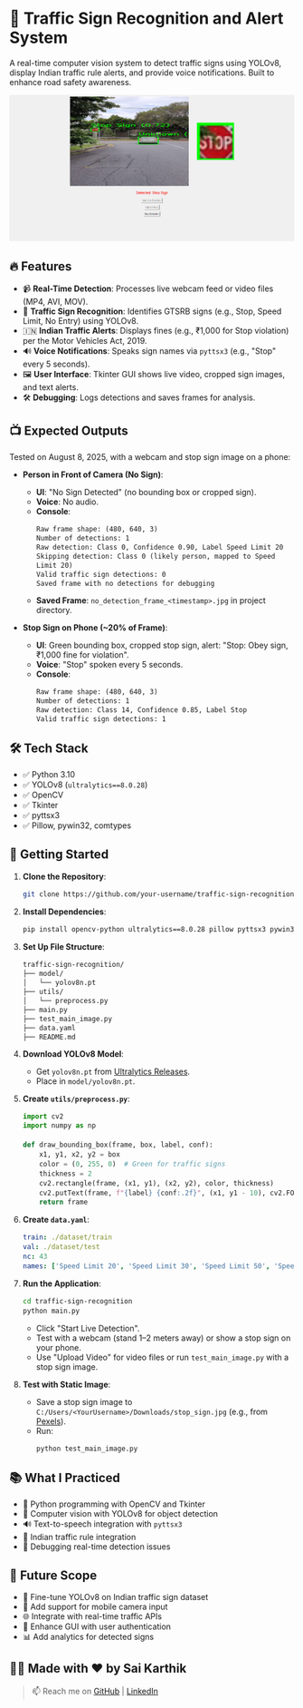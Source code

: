 # 🚦 Traffic Sign Recognition and Alert System

A real-time computer vision system to detect traffic signs using YOLOv8, display Indian traffic rule alerts, and provide voice notifications. Built to enhance road safety awareness.

![preview of the output](assets/pic.png) 
## 🔥 Features
- 📹 **Real-Time Detection**: Processes live webcam feed or video files (MP4, AVI, MOV).
- 🚸 **Traffic Sign Recognition**: Identifies GTSRB signs (e.g., Stop, Speed Limit, No Entry) using YOLOv8.
- 🇮🇳 **Indian Traffic Alerts**: Displays fines (e.g., ₹1,000 for Stop violation) per the Motor Vehicles Act, 2019.
- 🔊 **Voice Notifications**: Speaks sign names via `pyttsx3` (e.g., "Stop" every 5 seconds).
- 🖼️ **User Interface**: Tkinter GUI shows live video, cropped sign images, and text alerts.
- 🛠️ **Debugging**: Logs detections and saves frames for analysis.

## 📺 Expected Outputs
Tested on August 8, 2025, with a webcam and stop sign image on a phone:

- **Person in Front of Camera (No Sign)**:
  - **UI**: "No Sign Detected" (no bounding box or cropped sign).
  - **Voice**: No audio.
  - **Console**:
    ```
    Raw frame shape: (480, 640, 3)
    Number of detections: 1
    Raw detection: Class 0, Confidence 0.90, Label Speed Limit 20
    Skipping detection: Class 0 (likely person, mapped to Speed Limit 20)
    Valid traffic sign detections: 0
    Saved frame with no detections for debugging
    ```
  - **Saved Frame**: `no_detection_frame_<timestamp>.jpg` in project directory.

- **Stop Sign on Phone (~20% of Frame)**:
  - **UI**: Green bounding box, cropped stop sign, alert: "Stop: Obey sign, ₹1,000 fine for violation".
  - **Voice**: "Stop" spoken every 5 seconds.
  - **Console**:
    ```
    Raw frame shape: (480, 640, 3)
    Number of detections: 1
    Raw detection: Class 14, Confidence 0.85, Label Stop
    Valid traffic sign detections: 1
    ```

## 🛠️ Tech Stack
- ✅ Python 3.10
- ✅ YOLOv8 (`ultralytics==8.0.28`)
- ✅ OpenCV
- ✅ Tkinter
- ✅ pyttsx3
- ✅ Pillow, pywin32, comtypes

## 🚀 Getting Started

1. **Clone the Repository**:
   ```bash
   git clone https://github.com/your-username/traffic-sign-recognition.git
   ```

2. **Install Dependencies**:
   ```bash
   pip install opencv-python ultralytics==8.0.28 pillow pyttsx3 pywin32 comtypes labelimg
   ```

3. **Set Up File Structure**:
   ```
   traffic-sign-recognition/
   ├── model/
   │   └── yolov8n.pt
   ├── utils/
   │   └── preprocess.py
   ├── main.py
   ├── test_main_image.py
   ├── data.yaml
   ├── README.md
   ```

4. **Download YOLOv8 Model**:
   - Get `yolov8n.pt` from [Ultralytics Releases](https://github.com/ultralytics/assets/releases).
   - Place in `model/yolov8n.pt`.

5. **Create `utils/preprocess.py`**:
   ```python
   import cv2
   import numpy as np

   def draw_bounding_box(frame, box, label, conf):
       x1, y1, x2, y2 = box
       color = (0, 255, 0)  # Green for traffic signs
       thickness = 2
       cv2.rectangle(frame, (x1, y1), (x2, y2), color, thickness)
       cv2.putText(frame, f"{label} {conf:.2f}", (x1, y1 - 10), cv2.FONT_HERSHEY_SIMPLEX, 0.9, color, 2)
       return frame
   ```

6. **Create `data.yaml`**:
   ```yaml
   train: ./dataset/train
   val: ./dataset/test
   nc: 43
   names: ['Speed Limit 20', 'Speed Limit 30', 'Speed Limit 50', 'Speed Limit 60', 'Speed Limit 70', 'Speed Limit 80', 'Speed Limit 100', 'Speed Limit 120', 'End of Speed Limit', 'No Passing', 'No Passing for Vehicles Over 3.5t', 'Right of Way', 'Priority Road', 'Yield', 'Stop', 'No Vehicles', 'No Entry', 'General Caution', 'Dangerous Curve Left', 'Dangerous Curve Right', 'Double Curve', 'Bumpy Road', 'Slippery Road', 'Road Narrows Right', 'Road Work', 'Traffic Signals', 'Pedestrians', 'Children Crossing', 'Bicycles Crossing', 'Beware of Ice/Snow', 'Wild Animals Crossing', 'End of Restrictions', 'Turn Right Ahead', 'Turn Left Ahead', 'Ahead Only', 'Go Straight or Right', 'Go Straight or Left', 'Keep Right', 'Keep Left', 'Roundabout', 'End of No Passing', 'End of No Passing for Vehicles Over 3.5t', 'Customs']
   ```

7. **Run the Application**:
   ```bash
   cd traffic-sign-recognition
   python main.py
   ```
   - Click "Start Live Detection".
   - Test with a webcam (stand 1–2 meters away) or show a stop sign on your phone.
   - Use "Upload Video" for video files or run `test_main_image.py` with a stop sign image.

8. **Test with Static Image**:
   - Save a stop sign image to `C:/Users/<YourUsername>/Downloads/stop_sign.jpg` (e.g., from [Pexels](https://www.pexels.com/search/stop%20sign/)).
   - Run:
     ```bash
     python test_main_image.py
     ```

## 📚 What I Practiced
- 🐍 Python programming with OpenCV and Tkinter
- 🤖 Computer vision with YOLOv8 for object detection
- 🔊 Text-to-speech integration with `pyttsx3`
- 🚦 Indian traffic rule integration
- 🐛 Debugging real-time detection issues

## 📌 Future Scope
- 🎯 Fine-tune YOLOv8 on Indian traffic sign dataset
- 📱 Add support for mobile camera input
- 🌐 Integrate with real-time traffic APIs
- 🔐 Enhance GUI with user authentication
- 📊 Add analytics for detected signs

## 👨‍💻 Made with ❤️ by Sai Karthik
> 📫 Reach me on [GitHub](https://github.com/Madhavrao2403](https://github.com/karthik987949)) | [LinkedIn](https://www.linkedin.com/in/paluvai-sai-karthik-3530a8237/)
